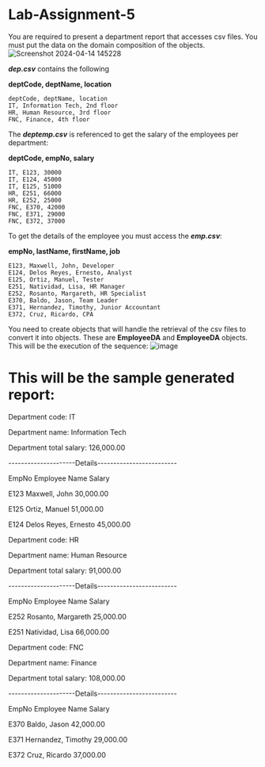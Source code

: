 # Lab-Assignment-5

You are required to present a department report that accesses csv files. You must put the data on the domain composition of the objects.
![Screenshot 2024-04-14 145228](https://github.com/SidneySavellona/Lab-Assignment-5/assets/153743474/1dc40c49-5407-485b-9f2e-c5f75073cc9d)

***dep.csv*** contains the following

**deptCode, deptName, location**

    deptCode, deptName, location
    IT, Information Tech, 2nd floor
    HR, Human Resource, 3rd floor
    FNC, Finance, 4th floor

The ***deptemp.csv*** is referenced to get the salary  of the employees per department:

**deptCode, empNo, salary**

    IT, E123, 30000
    IT, E124, 45000
    IT, E125, 51000
    HR, E251, 66000
    HR, E252, 25000
    FNC, E370, 42000
    FNC, E371, 29000
    FNC, E372, 37000

To get the details of the employee you must access the ***emp.csv***:

**empNo, lastName, firstName, job**

    E123, Maxwell, John, Developer
    E124, Delos Reyes, Ernesto, Analyst
    E125, Ortiz, Manuel, Tester
    E251, Natividad, Lisa, HR Manager
    E252, Rosanto, Margareth, HR Specialist
    E370, Baldo, Jason, Team Leader
    E371, Hernandez, Timothy, Junior Accountant
    E372, Cruz, Ricardo, CPA

You need to create objects that will handle the retrieval of the csv files to convert it into objects.  These are **EmployeeDA** and **EmployeeDA** objects.  This will be the execution of the sequence:
![image](https://github.com/SidneySavellona/Lab-Assignment-5/assets/153743474/0ee5e44a-b726-4e6c-ac1e-3f29204f4791)


# This will be the sample generated report:

Department code: IT

Department name: Information Tech

Department total salary: 126,000.00

---------------------Details-------------------------

EmpNo		 Employee Name	Salary

E123		Maxwell, John			30,000.00

E125		Ortiz, Manuel			51,000.00

E124		Delos Reyes, Ernesto		45,000.00


Department code: HR

Department name: Human Resource

Department total salary: 91,000.00

---------------------Details-------------------------

EmpNo		 Employee Name	Salary

E252		Rosanto, Margareth		25,000.00

E251		Natividad, Lisa		66,000.00


Department code: FNC

Department name: Finance

Department total salary: 108,000.00

---------------------Details-------------------------

EmpNo		 Employee Name	Salary

E370		Baldo, Jason			42,000.00

E371		Hernandez, Timothy		29,000.00

E372		Cruz, Ricardo			37,000.00

